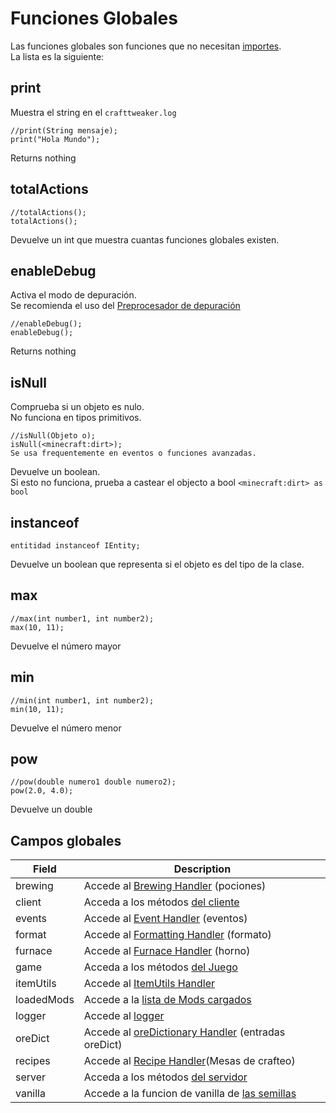 # Funciones Globales

Las funciones globales son funciones que no necesitan [importes](/AdvancedFunctions/Import/). </br> La lista es la siguiente:

## print

Muestra el string en el `crafttweaker.log`

```zenscript
//print(String mensaje);
print("Hola Mundo");
```

Returns nothing

## totalActions

```zenscript
//totalActions();
totalActions();
```

Devuelve un int que muestra cuantas funciones globales existen.

## enableDebug

Activa el modo de depuración.</br> Se recomienda el uso del [Preprocesador de depuración](/AdvancedFunctions/Preprocessors/DebugPreprocessor/)

```zenscript
//enableDebug();
enableDebug();
```

Returns nothing

## isNull

Comprueba si un objeto es nulo.</br> No funciona en tipos primitivos.

```zenscript
//isNull(Objeto o);
isNull(<minecraft:dirt>);
Se usa frequentemente en eventos o funciones avanzadas.
```

Devuelve un boolean.</br> Si esto no funciona, prueba a castear el objecto a bool `<minecraft:dirt> as bool`

## instanceof

```zenscript
entitidad instanceof IEntity;
```

Devuelve un boolean que representa si el objeto es del tipo de la clase.

## max

```zenscript
//max(int number1, int number2);
max(10, 11);

```

Devuelve el número mayor

## min

```zenscript
//min(int number1, int number2);
min(10, 11);
```

Devuelve el número menor

## pow

```zenscript
//pow(double numero1 double numero2);
pow(2.0, 4.0);
```

Devuelve un double

## Campos globales

| Field      | Description                                                                                     |
| ---------- | ----------------------------------------------------------------------------------------------- |
| brewing    | Accede al [Brewing Handler](/Vanilla/Recipes/Recipes_Brewing_Stand/) (pociones)                 |
| client     | Acceda a los métodos [del cliente](/Vanilla/Game/IClient/)                                      |
| events     | Accede al [Event Handler](/Vanilla/Events/IEventManager/) (eventos)                             |
| format     | Accede al [Formatting Handler](/Vanilla/Utils/IFormatter/) (formato)                            |
| furnace    | Accede al [Furnace Handler](/Vanilla/Recipes/Furnace/Recipes_Furnace/) (horno)                  |
| game       | Acceda a los métodos [del Juego](/Vanilla/Game/IGame/)                                          |
| itemUtils  | Accede al [ItemUtils Handler](/Vanilla/Utils/IItemUtils/)                                       |
| loadedMods | Accede a la [lista de Mods cargados](/Vanilla/Game/Mods/)                                       |
| logger     | Accede al [logger](/Vanilla/Utils/Logger/)                                                      |
| oreDict    | Accede al [oreDictionary Handler](/Vanilla/OreDict/IOreDict/) (entradas oreDict)                |
| recipes    | Accede al [Recipe Handler](/Vanilla/Recipes/Crafting/Recipes_Crafting_Table/)(Mesas de crafteo) |
| server     | Acceda a los métodos [del servidor](/Vanilla/Game/IServer/)                                     |
| vanilla    | Accede a la funcion de vanilla de [las semillas](/Vanilla/Recipes/Seeds/)                       |